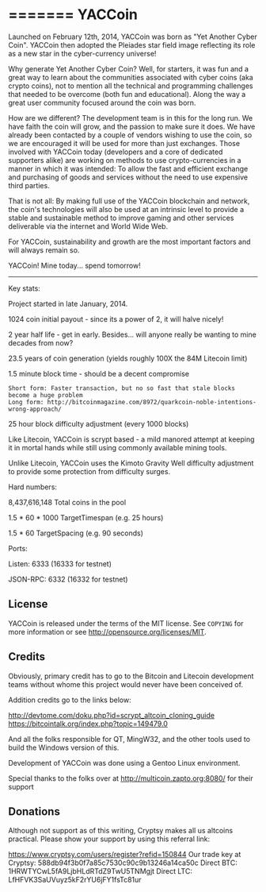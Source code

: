=======
YACCoin
=======

Launched on February 12th, 2014, YACCoin was born as "Yet Another Cyber Coin".
YACCoin then adopted the Pleiades star field image reflecting its role as a new
star in the cyber-currency universe!

Why generate Yet Another Cyber Coin?  Well, for starters, it was fun and a great way to learn
about the communities associated with cyber coins (aka crypto coins), not to mention all the 
technical and programming challenges that needed to be overcome (both fun and educational).  Along 
the way a great user community focused around the coin was born.

How are we different?  The development team is in this for the long run.  We have faith the coin 
will grow, and the passion to make sure it does.  We have already been contacted by a couple of 
vendors wishing to use the coin, so we are encouraged it will be used for more than just exchanges.
Those involved with YACCoin today (developers and a core of dedicated supporters alike) are working 
on methods to use crypto-currencies in a manner in which it was intended: To allow the fast and 
efficient exchange and purchasing of goods and services without the need to use expensive third 
parties.

That is not all: By making full use of the YACCoin blockchain and network, the coin's technologies 
will also be used at an intrinsic level to provide a stable and sustainable method to improve 
gaming and other services deliverable via the internet and World Wide Web.

For YACCoin, sustainability and growth are the most important factors and will always remain so.

YACCoin! Mine today... spend tomorrow!

----

Key stats:

Project started in late January, 2014.  

1024 coin initial payout - since its a power of 2, it will halve nicely! 

2 year half life - get in early.  Besides... will anyone really be wanting to mine decades from now?

23.5 years of coin generation (yields roughly 100X the 84M Litecoin limit)

1.5 minute block time - should be a decent compromise

    Short form: Faster transaction, but no so fast that stale blocks become a huge problem 
    Long form: http://bitcoinmagazine.com/8972/quarkcoin-noble-intentions-wrong-approach/ 

25 hour block difficulty adjustment (every 1000 blocks)
    
Like Litecoin, YACCoin is scrypt based - a mild manored attempt at keeping it in mortal hands while still using commonly available mining tools.

Unlike Litecoin, YACCoin uses the Kimoto Gravity Well difficulty adjustment to provide some protection from difficulty surges.

Hard numbers:

8,437,616,148	Total coins in the pool

1.5 * 60 * 1000	TargetTimespan (e.g. 25 hours)

1.5 * 60	TargetSpacing (e.g. 90 seconds)

Ports:

Listen:   6333 (16333 for testnet)

JSON-RPC: 6332 (16332 for testnet)

License
-------

YACCoin is released under the terms of the MIT license. See `COPYING` for more
information or see http://opensource.org/licenses/MIT.


Credits
--------

Obviously, primary credit has to go to the Bitcoin and Litecoin development teams without whome this project would never have been conceived of.

Addition credits go to the links below:

http://devtome.com/doku.php?id=scrypt_altcoin_cloning_guide
https://bitcointalk.org/index.php?topic=149479.0

And all the folks responsible for QT, MingW32, and the other tools used to build the Windows version of this.

Development of YACCoin was done using a Gentoo Linux environment.

Special thanks to the folks over at http://multicoin.zapto.org:8080/ for their support

Donations
----------

Although not support as of this writing, Cryptsy makes all us altcoins practical.  Please show your support by using this referral link:

https://www.cryptsy.com/users/register?refid=150844
Our trade key at Cryptsy:  588db94f3b0f7a85c7530c90c9b13246a14ca50c
Direct BTC: 1HRWTYCwL5fA9LjbHLdRTdZ9TwU5TNMgjt
Direct LTC: LfHFVK3SaUVuyz5kF2rYU6jFY1fsTc81ur
